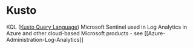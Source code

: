 # Kusto

KQL ([Kusto Query Language](https://docs.microsoft.com/en-us/azure/sentinel/kusto-overview)) Microsoft Sentinel used in Log Analytics in Azure and other cloud-based Microsoft products - see [[Azure-Administration-Log-Analytics]]

